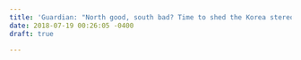 ```yaml
---
title: 'Guardian: "North good, south bad? Time to shed the Korea stereotypes'
date: 2018-07-19 00:26:05 -0400
draft: true

---
```

